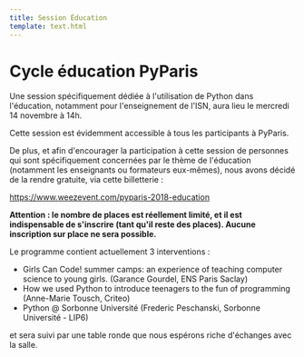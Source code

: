 ```yaml
---
title: Session Éducation
template: text.html
---
```


# Cycle éducation PyParis

Une session spécifiquement dédiée à l'utilisation de Python dans l'éducation, notamment pour l'enseignement de l'ISN, aura lieu le mercredi 14 novembre à 14h.

Cette session est évidemment accessible à tous les participants à PyParis.

De plus, et afin d'encourager la participation à cette session de personnes qui sont spécifiquement concernées par le thème de l'éducation (notamment les enseignants ou formateurs eux-mêmes), nous avons décidé de la rendre gratuite, via cette billetterie :

https://www.weezevent.com/pyparis-2018-education

**Attention : le nombre de places est réellement limité, et il est indispensable de s'inscrire (tant qu'il reste des places). Aucune inscription sur place ne sera possible.**

Le programme contient actuellement 3 interventions :

- Girls Can Code! summer camps: an experience of teaching computer science to young girls. (Garance Gourdel, ENS Paris Saclay)
- How we used Python to introduce teenagers to the fun of programming (Anne-Marie Tousch, Criteo)
- Python @ Sorbonne Université (Frederic Peschanski, Sorbonne Université - LIP6)

et sera suivi par une table ronde que nous espérons riche d'échanges avec la salle.
